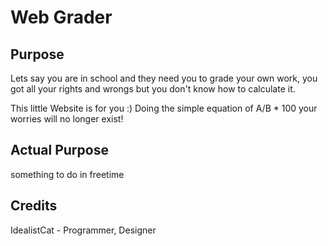 # Web Grader
## Purpose
Lets say you are in school and they need you to grade your own work,
you got all your rights and wrongs but you don't know how to calculate it.

This little Website is for you :)
Doing the simple equation of A/B * 100 your worries will no longer exist!

## Actual Purpose
something to do in freetime

## Credits
IdealistCat - Programmer, Designer